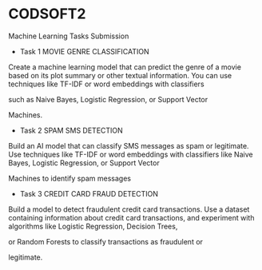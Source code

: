 # CODSOFT2
Machine Learning Tasks Submission

- Task 1
  MOVIE GENRE
CLASSIFICATION

Create a machine learning model that can predict the genre of a
movie based on its plot summary or other textual information. You
can use techniques like TF-IDF or word embeddings with classifiers

such as Naive Bayes, Logistic Regression, or Support Vector

Machines.

- Task 2
SPAM SMS DETECTION

Build an AI model that can classify SMS messages as spam or
legitimate. Use techniques like TF-IDF or word embeddings with
classifiers like Naive Bayes, Logistic Regression, or Support Vector

Machines to identify spam messages

- Task 3
CREDIT CARD FRAUD
DETECTION

Build a model to detect fraudulent credit card transactions. Use a
dataset containing information about credit card transactions, and
experiment with algorithms like Logistic Regression, Decision Trees,

or Random Forests to classify transactions as fraudulent or

legitimate.
